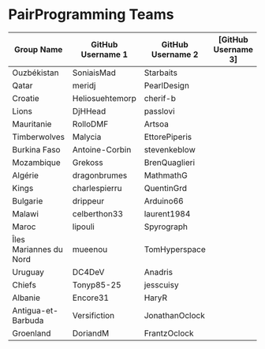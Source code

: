 # PairProgramming Teams

| Group Name | GitHub Username 1 | GitHub Username 2 | [GitHub Username 3] |
| ---------- | ----------------- | ----------------- | ----------------- |
| Ouzbékistan | SoniaisMad | Starbaits |
| Qatar | meridj | PearlDesign |
| Croatie | Heliosuehtemorp | cherif-b |
| Lions | DjHHead | passlovi |
| Mauritanie | RolloDMF | Artsoa |
| Timberwolves | Malycia | EttorePiperis |
| Burkina Faso | Antoine-Corbin | stevenkeblow |
| Mozambique | Grekoss | BrenQuaglieri |
| Algérie | dragonbrumes | MathmathG |
| Kings | charlespierru | QuentinGrd |
| Bulgarie | drippeur | Arduino66 |
| Malawi | celberthon33 | laurent1984 |
| Maroc | lipouli | Spyrograph |
| Îles Mariannes du Nord | mueenou | TomHyperspace |
| Uruguay | DC4DeV | Anadris |
| Chiefs | Tonyp85-25 | jesscuisy |
| Albanie | Encore31 | HaryR |
| Antigua-et-Barbuda | Versifiction | JonathanOclock |
| Groenland | DoriandM | FrantzOclock |
